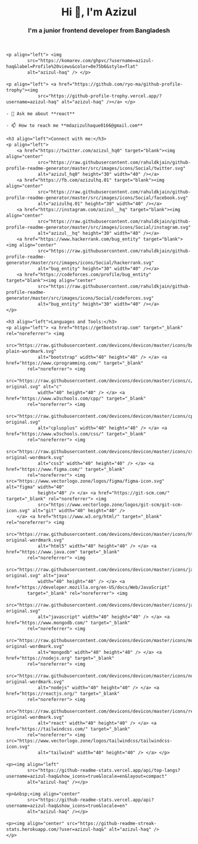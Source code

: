 <h1 align="center">Hi 👋, I'm Azizul</h1>
    <h3 align="center">I'm a junior frontend developer from Bangladesh</h3>
    <img src="https://media3.giphy.com/media/TFPdmm3rdzeZ0kP3zG/giphy.gif?cid=ecf05e47v36qktvn191g8k5961vdw0q4frusxqvmwhzdazc5&rid=giphy.gif&ct=g" alt="">

    <p align="left"> <img
            src="https://komarev.com/ghpvc/?username=azizul-haq&label=Profile%20views&color=0e75b6&style=flat"
            alt="azizul-haq" /> </p>

    <p align="left"> <a href="https://github.com/ryo-ma/github-profile-trophy"><img
                src="https://github-profile-trophy.vercel.app/?username=azizul-haq" alt="azizul-haq" /></a> </p>

    - 💬 Ask me about **react**

    - 📫 How to reach me **mdazizulhaque0166@gmail.com**

    <h3 align="left">Connect with me:</h3>
    <p align="left">
        <a href="https://twitter.com/azizul_hq0" target="blank"><img align="center"
                src="https://raw.githubusercontent.com/rahuldkjain/github-profile-readme-generator/master/src/images/icons/Social/twitter.svg"
                alt="azizul_hq0" height="30" width="40" /></a>
        <a href="https://fb.com/azizulhq.01" target="blank"><img align="center"
                src="https://raw.githubusercontent.com/rahuldkjain/github-profile-readme-generator/master/src/images/icons/Social/facebook.svg"
                alt="azizulhq.01" height="30" width="40" /></a>
        <a href="https://instagram.com/azizul__hq" target="blank"><img align="center"
                src="https://raw.githubusercontent.com/rahuldkjain/github-profile-readme-generator/master/src/images/icons/Social/instagram.svg"
                alt="azizul__hq" height="30" width="40" /></a>
        <a href="https://www.hackerrank.com/bug_entity" target="blank"><img align="center"
                src="https://raw.githubusercontent.com/rahuldkjain/github-profile-readme-generator/master/src/images/icons/Social/hackerrank.svg"
                alt="bug_entity" height="30" width="40" /></a>
        <a href="https://codeforces.com/profile/bug_entity" target="blank"><img align="center"
                src="https://raw.githubusercontent.com/rahuldkjain/github-profile-readme-generator/master/src/images/icons/Social/codeforces.svg"
                alt="bug_entity" height="30" width="40" /></a>
    </p>

    <h3 align="left">Languages and Tools:</h3>
    <p align="left"> <a href="https://getbootstrap.com" target="_blank" rel="noreferrer"> <img
                src="https://raw.githubusercontent.com/devicons/devicon/master/icons/bootstrap/bootstrap-plain-wordmark.svg"
                alt="bootstrap" width="40" height="40" /> </a> <a href="https://www.cprogramming.com/" target="_blank"
            rel="noreferrer"> <img
                src="https://raw.githubusercontent.com/devicons/devicon/master/icons/c/c-original.svg" alt="c"
                width="40" height="40" /> </a> <a href="https://www.w3schools.com/cpp/" target="_blank"
            rel="noreferrer"> <img
                src="https://raw.githubusercontent.com/devicons/devicon/master/icons/cplusplus/cplusplus-original.svg"
                alt="cplusplus" width="40" height="40" /> </a> <a href="https://www.w3schools.com/css/" target="_blank"
            rel="noreferrer"> <img
                src="https://raw.githubusercontent.com/devicons/devicon/master/icons/css3/css3-original-wordmark.svg"
                alt="css3" width="40" height="40" /> </a> <a href="https://www.figma.com/" target="_blank"
            rel="noreferrer"> <img src="https://www.vectorlogo.zone/logos/figma/figma-icon.svg" alt="figma" width="40"
                height="40" /> </a> <a href="https://git-scm.com/" target="_blank" rel="noreferrer"> <img
                src="https://www.vectorlogo.zone/logos/git-scm/git-scm-icon.svg" alt="git" width="40" height="40" />
        </a> <a href="https://www.w3.org/html/" target="_blank" rel="noreferrer"> <img
                src="https://raw.githubusercontent.com/devicons/devicon/master/icons/html5/html5-original-wordmark.svg"
                alt="html5" width="40" height="40" /> </a> <a href="https://www.java.com" target="_blank"
            rel="noreferrer"> <img
                src="https://raw.githubusercontent.com/devicons/devicon/master/icons/java/java-original.svg" alt="java"
                width="40" height="40" /> </a> <a href="https://developer.mozilla.org/en-US/docs/Web/JavaScript"
            target="_blank" rel="noreferrer"> <img
                src="https://raw.githubusercontent.com/devicons/devicon/master/icons/javascript/javascript-original.svg"
                alt="javascript" width="40" height="40" /> </a> <a href="https://www.mongodb.com/" target="_blank"
            rel="noreferrer"> <img
                src="https://raw.githubusercontent.com/devicons/devicon/master/icons/mongodb/mongodb-original-wordmark.svg"
                alt="mongodb" width="40" height="40" /> </a> <a href="https://nodejs.org" target="_blank"
            rel="noreferrer"> <img
                src="https://raw.githubusercontent.com/devicons/devicon/master/icons/nodejs/nodejs-original-wordmark.svg"
                alt="nodejs" width="40" height="40" /> </a> <a href="https://reactjs.org/" target="_blank"
            rel="noreferrer"> <img
                src="https://raw.githubusercontent.com/devicons/devicon/master/icons/react/react-original-wordmark.svg"
                alt="react" width="40" height="40" /> </a> <a href="https://tailwindcss.com/" target="_blank"
            rel="noreferrer"> <img src="https://www.vectorlogo.zone/logos/tailwindcss/tailwindcss-icon.svg"
                alt="tailwind" width="40" height="40" /> </a> </p>

    <p><img align="left"
            src="https://github-readme-stats.vercel.app/api/top-langs?username=azizul-haq&show_icons=true&locale=en&layout=compact"
            alt="azizul-haq" /></p>

    <p>&nbsp;<img align="center"
            src="https://github-readme-stats.vercel.app/api?username=azizul-haq&show_icons=true&locale=en"
            alt="azizul-haq" /></p>

    <p><img align="center" src="https://github-readme-streak-stats.herokuapp.com/?user=azizul-haq&" alt="azizul-haq" />
    </p>
